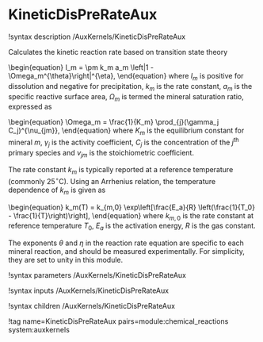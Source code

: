 # KineticDisPreRateAux

!syntax description /AuxKernels/KineticDisPreRateAux

Calculates the kinetic reaction rate based on transition state theory

\begin{equation}
I_m = \pm k_m a_m \left|1 - \Omega_m^{\theta}\right|^{\eta},
\end{equation}
where $I_m$ is positive for dissolution and negative for precipitation, $k_m$ is the rate constant,
$a_m$ is the specific reactive surface area, $\Omega_m$ is termed the mineral saturation ratio,
expressed as

\begin{equation}
\Omega_m = \frac{1}{K_m} \prod_{j}(\gamma_j C_j)^{\nu_{jm}},
\end{equation}
where $K_m$ is the equilibrium constant for mineral $m$, $\gamma_j$ is the activity coefficient,
$C_j$ is the concentration of the $j^{\mathrm{th}}$ primary species and $\nu_{jm}$ is the
stoichiometric coefficient.

The rate constant $k_m$ is typically reported at a reference temperature (commonly
25$^{\circ}$C). Using an Arrhenius relation, the temperature dependence of $k_m$ is given as

\begin{equation}
k_m(T) = k_{m,0} \exp\left[\frac{E_a}{R} \left(\frac{1}{T_0} - \frac{1}{T}\right)\right],
\end{equation}
where $k_{m,0}$ is the rate constant at reference temperature $T_0$, $E_a$ is the activation
energy, $R$ is the gas constant.

The exponents $\theta$ and $\eta$ in the reaction rate equation are specific to each mineral
reaction, and should be measured experimentally. For simplicity, they are set to unity in this
module.

!syntax parameters /AuxKernels/KineticDisPreRateAux

!syntax inputs /AuxKernels/KineticDisPreRateAux

!syntax children /AuxKernels/KineticDisPreRateAux

!tag name=KineticDisPreRateAux pairs=module:chemical_reactions system:auxkernels
